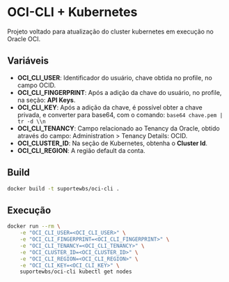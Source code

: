 # OCI-CLI + Kubernetes

Projeto voltado para atualização do cluster kubernetes em execução no Oracle OCI.

## Variáveis

- **OCI_CLI_USER**: Identificador do usuário, chave obtida no profile, no campo OCID.
- **OCI_CLI_FINGERPRINT**: Após a adição da chave do usuário, no profile, na seção: **API Keys**.
- **OCI_CLI_KEY**: Após a adição da chave, é possível obter a chave privada, e converter para base64, com o comando: `base64 chave.pem | tr -d \\n`
- **OCI_CLI_TENANCY**: Campo relacionado ao Tenancy da Oracle, obtido através do campo: Administration > Tenancy Details: OCID.
- **OCI_CLUSTER_ID**: Na seção de Kubernetes, obtenha o **Cluster Id**.
- **OCI_CLI_REGION**: A região default da conta.

## Build

```bash
docker build -t suportewbs/oci-cli .
```

## Execução
```bash
docker run --rm \
    -e "OCI_CLI_USER=<OCI_CLI_USER>" \
    -e "OCI_CLI_FINGERPRINT=<OCI_CLI_FINGERPRINT>" \
    -e "OCI_CLI_TENANCY=<OCI_CLI_TENANCY>" \
    -e "OCI_CLUSTER_ID=<OCI_CLUSTER_ID>" \
    -e "OCI_CLI_REGION=<OCI_CLI_REGION>" \
    -e "OCI_CLI_KEY=<OCI_CLI_KEY>" \
    suportewbs/oci-cli kubectl get nodes
```